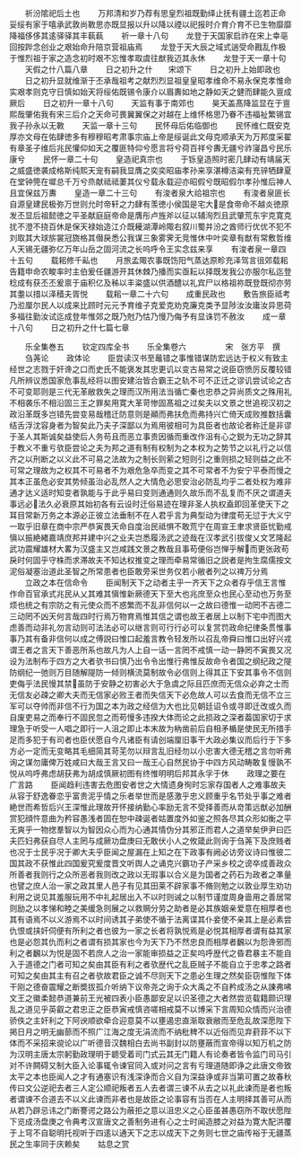 <!-- { "loadSidebar": true } -->
　　祈汾隂祀后土也
　　万邦清和岁乃荐有思皇烈祖既勤绎止抚有疆土迄若正命妥绥有家于嘻承武敦尚斁思亦既显报以升以降以禋以祀报时介育介育不已生物靡靡降福侈侈其逺驿驿其丰蓻蓻
　　祈一章十八句
　　龙登于天国家启祚在宋上幸亳回按跸念创业之艰始命升陪京营祖庙焉
　　龙登于天大辰之域式遄受命戡乱作极于惟烈祖于家之造念初时艰不忘惟孝取虞往猷我迈其永休
　　龙登于天一章十句
　　天假之什八篇八章
　　日之初升之什　　宋颂下
　　日之初升上始即政也
　　日之初升显就维渐于丕承哉祖考之献烈烈显祖皇皇昭孝维命不易永保克孝惟命实艰孝则克守日慎如始天将绥佑既锡令康介以眉夀如地之静如天之健而肆能久亶成厥后
　　日之初升一章十八句
　　天监有事于南郊也
　　昊天盖髙降监显在于亶熙哉肇佑我有宋三后介之天命可畏翼翼保之对越在上维怀格思乃眷不违福祉繁锡宜我子孙永以无斁
　　天监一章十三句
　　民怀母后佑临御也
　　民怀维仁既安克厚亦文母在佑肆徳多有穆穆昭考肃事宗庙上帝是绥诞此文母克顺承天为万邦度采翟有章圣子维后兆民懽仰如天之覆匪特仰兮愿言将兮荷百祥兮夀无疆兮祚寖昌兮民乐康兮
　　民怀一章二十句
　　皇造祀真宗也
　　于铄皇造照时密几肆动有靖届天之威盛徳袭成格斯纯熙天宠有嗣我显膺之奕奕昭庙孝孙来享湛樽洁粢有充骍牺肆夏在堂钟筦在墀总千万兮烝献祗祗萋其仪兮载永载迎亦昭假兮既昭假尔孝孙惟后神人且宜保兹万夀
　　皇造一章二十三句
　　有浚者泉大祫祖宗也
　　有浚者泉匪长自源皇建民极弥万世则允时帝轩之力肆有羡徳小侯国是宅大是食帝命不越炎徳原发丕显后祖懿徳之平圣献庭庭帝命是膺彤卢旌斧以征以辅洵烈且武肇荒东宇克寛克扰不澄不挠百休是保天禄始造江介既耰湖潭岭陬右叙川蜀并汾之酋师行优优不犯不刘取其大球旂裳冠旒格其僣戾悉公我谋三象雾霁无竞惟休中叶奕章有猷有常敷哲维人天锡无疆弥亿万年山岳之固河流之长呜呼令王实念兹来享
　　有浚者泉一章四十五句
　　载耜修千畆也
　　月旅孟陬农事既饬阳气蒸达原畛充泽驾言徂郊载耜告籍申命农畯率时主伯爰任疆游开其休棘乃播而实亟耘以择既发我公亦服尔私迄登稔成有获丕丕爰禀于庙积亿及秭以丰粢盛以供酒醴以礼宾尸以格祖祢既登既彻亦劳其耋以措以泽穑夫胥悦
　　载耜一章二十六句
　　成重民政也
　　敷告旅臣祗考乃涖厘尔民人以成来比顾时元元予育维子克爱克劝克廉克类予显陟汝汝庸汝异思荷多福往勤汝试迄成登年惟郊之既乃尅乃怙乃慢乃侮予有显诛罚不赦汝
　　成一章十八句
　　日之初升之什七篇七章






　　乐全集巻五
　　钦定四库全书
　　乐全集卷六　　　　　宋　张方平　撰
　　刍荛论
　　政体论
　　臣尝读汉书至鼂错之事惟错谋防宏远达于权义有致主经世之志戮于奸谗之口而史氏不能褒发其忠更讥以变古易常之说臣窃愤厉反覆较错凡所辨议悉国家危事乱经将以图安建治皆合霸王之轨不可不正迁之谬讥尝试论之古不可变耶则是三代无革敝救失之理而汉所用法当循亡秦也忠恭之异尚质文之殊用礼不相袭乐不相沿固三王之罪矣用寛大革苛惨固髙祖之过矣夫以文景之世追视汉初之政沿革既多岂错先尝变易哉稽迁防意则是顚而弗扶危而弗持兴亡倚天成败推数括囊结舌浮沈容身者为智矣此乃夫子深鄙以为焉用彼相可为具臣者也故论者称迁是非谬于圣人其斯诚矣益使后人务苟且而恶立事贵因循而重改作沮有心之鋭为无功之辞其于教义不重亏欤臣尝论之夫为邦之道有制有权制为之本权为之势节之以礼行之以信齐之以刑断之以义此不可易之法故为之制长则萦之短则引之重则损之轻则益之此不可常之理故为之权其不可易者不为艰危急卒而变之其不可常者不为安宁平泰而慢之其本正虽危必安其势倾虽治必乱然人之大情危必思安治必防乱均乎二者处权为难非通才达义适时知变者孰能与于此乎易曰变则通通则久故乐而不乱复而不厌之谓道夫事远必法久必衰原其始初各有云设时迁俗易迹在理非圣人执权盍即回革使天下之耳目常新万务之本源必正彼立法垂制不在人君乎言为典型动为律度苟无愆于大义宁一取乎旧章在商中宗严恭寅畏天命自度治民祗惧不敢荒宁在周宣王聿求贤臣忧勤戒愼以振絶緖嘉靖庶邦并建中兴之业夫岂悉履汤武之迹哉在汉孝武引拔俊乂文艺隆起武功震耀雄材大畧为汉盛主又岂咸践文景之教哉且事苟便俗岂惮乎解而更张政苟戾时何固乎守株而求滞故夫不知达权推变之理而牵易常循旧之説者是拘生腐儒按文泥俗凝塞治道此圣智之所常患者也臣敢旁采世务仅若小敝者列之以禆万分焉
　　立政之本在信命令
　　臣闻制天下之动者主乎一齐天下之众者存乎信王言惟作命百官承式兆民从乂其难其愼惟新厥德天下至大也兆庶至众也民心至动也万务至烦也统之有宗防之有元使众而不惑繁而不乱非信何以一之故曰德惟一动罔不吉德二三动罔不凶天何言哉四时行焉万物育焉惟其信之谓也故王者居上以制下宅中而图大虑善而动非礼勿言动则可法法必可以继言则可行行必可以复赏罚政命纪律条贯惟事事乃其有备非信何以成之傅説曰惟口起羞言教令轻发所以召乱帝舜曰惟口出好兴戎谓王者之言天下善恶所系也故凡为人上自一话一言罔不戒慎一动一静罔不寅畏又况设为法制布于四方之大者欤书曰慎乃出令令出惟行弗惟反故命令者国之纲纪政之隄防纲纪一弛则万目随解隄防一倾则横流莫制故令必信则上得其正下安其事令不信则吏侮乎法民慢其禁虽防于安静之初害必大于急虞之际且匹庶而无信众必弃之士而无信友必疎之卿大夫而无信家必败王者而失信天下必危故人可以去食而无信不立三军可以夺帅而非信不行为国之本为政之经信为大也比见朝廷诏令或寻即迁改或久而自废吏易之而奉行不固民忽之而苟慢多违揆大体而论之此损政之深者葢国家切于求理急于听受一人唱之即行一人沮之即止本末故为枘凿前后自相矛楯是使民无所措手足而多犯于有司者也臣伏愿自今凡诸臣有请创端厘旧事干大政必集议而后行于下多方必一定而无变略其毛细简其苛芜勿以辩言乱旧经勿以小忠害大德无稽之言勿听弗询之谋勿庸俾万姓咸曰大哉王言又曰一哉王心自然民协于中四方风动畴敢复慢孰不悦从呜呼弗虑胡获弗为胡成慎厥初图有终惟明明后邦其永孚于休
　　政理之要在广言路
　　臣闻趋利违害去危图安者世之大情遗身徇时忘家存国者人之难事故夫从容于舒逸眷恋乎富贵泥乎情之乐者举世而是感激乎忠义顾重乎名节处乎事之难者絶世而希哲后兴王深惟此理故开怀接纳勤心率励无言不受择善而从竒策远猷必加酬赏犯顔忤意曲为矜容愚浅者固在恕中疎诞者姑置度外如鉴之照各尽其众形如衡之平无爽乎一物揔羣智以为智因众心而为心通其情伪分其邪正而君人之道举矣伊尹曰匹夫匹妇弗获自尽人主罔与成厥功盘庚曰无敢伏小人之攸箴此则询于刍荛下及庶贱者也况于士民乎况于卿大夫乎臣闻之屋漏在上知之在下政事有阙必访旁议诗曰惟彼二国其政不获惟此四国爰究爰度晋文听舆人之诵克兴霸功子产采乡校之谤卒成善政众所善者我则行之众所恶者我则改之政以无瑕事以合义是为国者之药石为政者之凖量也譬之庶人治一家之政其里人邑子有见其田莱不辟家事不脩则勉之以敦业厚生劝功利用之说见其羞服玩用不中礼起居出入不以时则诫之以制节谨度周身啬用之善居常则励之以孝悌和睦之美缓急则展之以救赒分劳之助者是必其族姻亲爱意在相厚者也其有语焉不以义游焉不以时间诱其子弟使不循于法离谍其仆妾使不亲其上是必素尝仇恨或挟奸伺便有所利之者也彼为一家之长者将孰悦焉是必悦其相厚者谓有益其家也是必怨其仇而利之者谓有损其家也今为天下乃不然忠良而相厚者飜以为怨谗邪而利之者飜以为悦是固不若庶人之治一家能审损益之正矣呜呼歴代之昏君暴主不能自入于道德之门者可知之矣由其臣有利之者欤歴代之乱臣贼子不能自立于忠孝之路者可知之矣由其主有召之者欤故君臣之诚不尽则天下之患必生理之然矣臣窃惟陛下体干刚之德奋震耀之断奬拔孤介听纳下议帝尧之询于众大禹之不自矜成汤之从諌弗咈文王之徽柔懿恭道兼前王光被四表小臣愚鄙安足以识圣德之大者然尝览载籍颇识理乱之道见乎英叡之君忠正之臣恭寅戒慎咨嗟相戒莫不以博采下言周知众情而兴治德骄佚之主奸利之下阿谀顺欲牵合迎意莫不以壅遏忠直渐取衰敝而至危乱故深愿陛下掲日月之明无幽蔀而不照广江海之度无涓流而不纳秕稗不以近俗而见弃葑菲不以下体而不采招来谠论以广听德音汉魏相白去尚书副封以防壅蔽而宣帝得以知万机之防为汉明主唐太宗躬勤政理明于聼受着司门式云其无门籍人有论奏者皆令监门司马引对不许闗碍又制大臣入论事辄令谏官同入或对问之言有亏理道随即诤之此唐文帝致太平之本也臣闻人之才有通塞识有浅深诤而合义自为深益诤或非当第可置之故春秋传曰文公逆祀去者三人定公顺祀叛者五人去者谓三谏不从去之以礼此谏而是者也叛者谓谏不合道去不以义此谏而非者也是故臣之论事容有当否在人主明择其善可从而从若乃辟忌讳之门断謇谔之路公为蔽拒之意以沮忠义之心臣虽甚愚窃所不取伏愿陛下览成汤盘庚之令典考汉宣唐文之善制务进有心之士时闻造膝之对益为寛大配洪覆于上穹不自聪明托视听于四逺以通天下之志以成天下之务则七世之庙传裕于无疆蒸民之生率同于庆赖矣
　　姑息之赏
